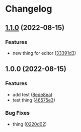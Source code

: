 # Changelog

## [1.1.0](https://github.com/achamas-playco/monorepo-test/compare/core-v1.0.0...core-v1.1.0) (2022-08-15)


### Features

* new thing for editor ([33391d3](https://github.com/achamas-playco/monorepo-test/commit/33391d3f7293ee665cb315c88721c77e21b8a257))

## 1.0.0 (2022-08-15)


### Features

* add test ([8ede8ea](https://github.com/achamas-playco/monorepo-test/commit/8ede8eab7b936275fadddab3afb1f2d7917cafc1))
* test thing ([46575e3](https://github.com/achamas-playco/monorepo-test/commit/46575e3c798e9a92fec991905a6ad599b4d905ad))


### Bug Fixes

* thing ([0220d02](https://github.com/achamas-playco/monorepo-test/commit/0220d0237dfabce0ee93616254b2506378c40a73))
